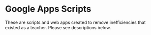# Google Apps Scripts 

These are scripts and web apps created to remove inefficiencies that existed as a teacher. Please see descriptions below.
